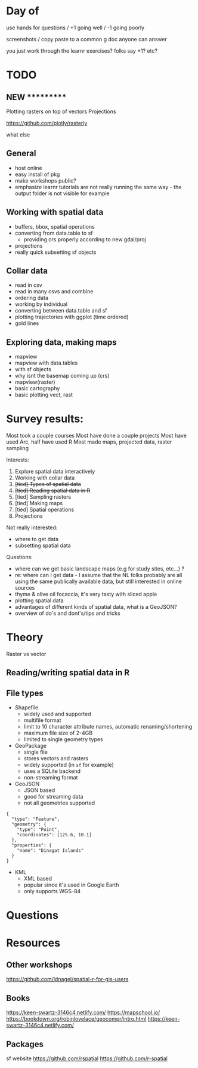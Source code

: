 # Day of
use hands for questions / +1 going well / -1 going poorly

screenshots / copy paste to a common g doc
anyone can answer

you just work through the learnr exercises? folks say +1? etc?


# TODO

## NEW *********
Plotting rasters on top of vectors
Projections

https://github.com/plotly/rasterly

what else



## General
* host online
* easy install of pkg
* make workshops public?
* emphasize learnr tutorials are not really running the same way - the output folder is not visible for example


## Working with spatial data
* buffers, bbox, spatial operations
* converting from data.table to sf
	+ providing crs properly according to new gdal/proj
* projections
* really quick subsetting sf objects


## Collar data
* read in csv
* read in many csvs and combine
* ordering data
* working by individual
* converting between data.table and sf 
* plotting trajectories with ggplot (time ordered)
* gold lines


## Exploring data, making maps
* mapview
* mapview with data.tables
* with sf objects
* why isnt the basemap coming up (crs)
* mapview(raster)
* basic cartography
* basic plotting vect, rast


# Survey results:
Most took a couple courses
Most have done a couple projects
Most have used Arc, half have used R
Most made maps, projected data, raster sampling

Interests:
1. Explore spatial data interactively
2. Working with collar data
3. ~~[tied] Types of spatial data~~
3. ~~[tied] Reading spatial data in R~~
3. [tied] Sampling rasters
3. [tied] Making maps
3. [tied] Spatial operations
4. Projections

Not really interested:
* where to get data
* subsetting spatial data

Questions:
* where can we get basic landscape maps (e.g for study sites, etc...) ?
* re: where can I get data - I assume that the NL folks probably are all using the same publically available data, but still interested in online sources
*  thyme & olive oil focaccia, it's very tasty with sliced apple
* plotting spatial data
* advantages of different kinds of spatial data, what is a GeoJSON?
* overview of do's and dont's/tips and tricks



# Theory
Raster vs vector


## Reading/writing spatial data in R 



## File types

* Shapefile
	+ widely used and supported
	- multifile format
	- limit to 10 character attribute names, automatic renaming/shortening
	- maximum file size of 2-4GB
	- limited to single geometry types
* GeoPackage
	+ single file
	+ stores vectors and rasters
	+ widely supported (in `sf` for example)
	+ uses a SQLite backend
	- non-streaming format
* GeoJSON
	+ JSON based
	+ good for streaming data
	- not all geometries supported 

```{json}
{
  "type": "Feature",
  "geometry": {
    "type": "Point",
    "coordinates": [125.6, 10.1]
  },
  "properties": {
    "name": "Dinagat Islands"
  }
}
```
	
	
* KML
	 + XML based
	 + popular since it's used in Google Earth
	 - only supports WGS-84




# Questions





# Resources
## Other workshops
https://github.com/ldnagel/spatial-r-for-gis-users

## Books
https://keen-swartz-3146c4.netlify.com/
https://mapschool.io/
https://bookdown.org/robinlovelace/geocompr/intro.html
https://keen-swartz-3146c4.netlify.com/


## Packages
sf website
https://github.com/rspatial 
https://github.com/r-spatial
